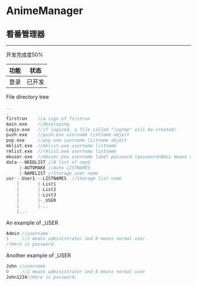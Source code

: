 # AnimeManager
## 看番管理器

------------

开发完成度50%

|功能|状态|
|---|---|
|登录|已开发|


File directory tree

```cpp
..
.
firstrun    //a sign of firstrun
main.exe    //developing
Login.exe   //if logined, a file called "logtmp" will be created;
push.exe    //push.exe username listname object
pop.exe     //pop.exe username listname object
mklist.exe  //mklist.exe username listname
rmlist.exe  //rmlist.exe username listname
mkuser.exe  //mkuser.exe username label password (password=NULL means no password)
data---NEEDLIST //A list of need
     |-AUTOMAKE //Auto LISTNAMES
     |-NAMELIST //Storage user name
usr---User1---LISTNAMES  //Storage list name
    |       |-List1
    |       |-List2
    |       |-List3
    |       |-_USER
    |       |...
    |...

```

An example of _USER

```cpp
Admin //username
1     //1 means administrator and 0 means normal user
//Here is password.
```

Another example of _USER

```cpp
John //username
0     //1 means administrator and 0 means normal user
John1234//Here is password.
```
